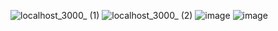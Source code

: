 ![localhost_3000_ (1)](https://user-images.githubusercontent.com/43875549/177033707-6be89b50-5414-4f92-8df6-75d0accb5883.png)
![localhost_3000_ (2)](https://user-images.githubusercontent.com/43875549/177033713-f91483cf-eb5f-4fe9-bfa0-dcea01c769e2.png)
![image](https://user-images.githubusercontent.com/43875549/205157197-d054c3a3-fa36-4d3c-b615-766be038b1e3.png)
![image](https://user-images.githubusercontent.com/43875549/205054642-1e35d21c-819d-4d2a-a9a5-a71fb39ea798.png)


